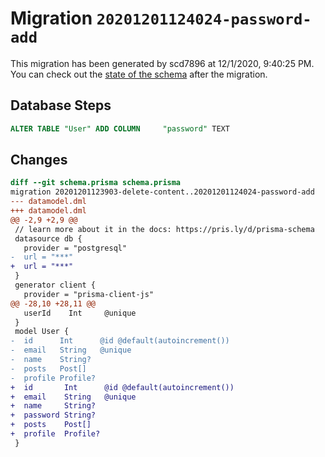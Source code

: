 # Migration `20201201124024-password-add`

This migration has been generated by scd7896 at 12/1/2020, 9:40:25 PM.
You can check out the [state of the schema](./schema.prisma) after the migration.

## Database Steps

```sql
ALTER TABLE "User" ADD COLUMN     "password" TEXT
```

## Changes

```diff
diff --git schema.prisma schema.prisma
migration 20201201123903-delete-content..20201201124024-password-add
--- datamodel.dml
+++ datamodel.dml
@@ -2,9 +2,9 @@
 // learn more about it in the docs: https://pris.ly/d/prisma-schema
 datasource db {
   provider = "postgresql"
-  url = "***"
+  url = "***"
 }
 generator client {
   provider = "prisma-client-js"
@@ -28,10 +28,11 @@
   userId    Int     @unique
 }
 model User {
-  id      Int      @id @default(autoincrement())
-  email   String   @unique
-  name    String?
-  posts   Post[]
-  profile Profile?
+  id       Int      @id @default(autoincrement())
+  email    String   @unique
+  name     String?
+  password String?
+  posts    Post[]
+  profile  Profile?
 }
```


